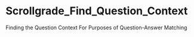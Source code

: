 # Scrollgrade_Find_Question_Context
Finding the Question Context For Purposes of Question-Answer Matching
